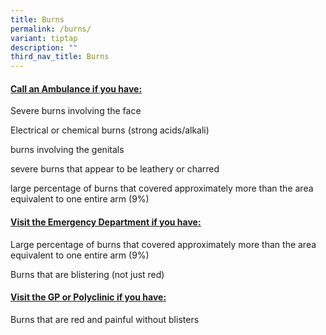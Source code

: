 ```yaml
---
title: Burns
permalink: /burns/
variant: tiptap
description: ""
third_nav_title: Burns
---
```

<h4><strong><u>Call an Ambulance if you have:</u></strong></h4>
<p></p>
<p>Severe burns involving the face</p>
<p></p>
<p>Electrical or chemical burns (strong acids/alkali)</p>
<p></p>
<p>burns involving the genitals</p>
<p></p>
<p>severe burns that appear to be leathery or charred</p>
<p></p>
<p>large percentage of burns that covered approximately more than the area
equivalent to one entire arm (9%)</p>
<p></p>
<h4><strong><u>Visit the Emergency Department if you have:</u></strong></h4>
<p></p>
<p>Large percentage of burns that covered approximately more than the area
equivalent to one entire arm (9%)</p>
<p></p>
<p>Burns that are blistering (not just red)</p>
<p></p>
<h4><strong><u>Visit the GP or Polyclinic if you have:</u></strong></h4>
<p></p>
<p>Burns that are red and painful without blisters</p>
<p></p>